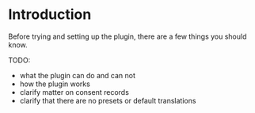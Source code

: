 # Introduction

Before trying and setting up the plugin, there are a few things you should know.

TODO:
- what the plugin can do and can not
- how the plugin works
- clarify matter on consent records
- clarify that there are no presets or default translations